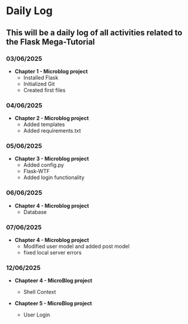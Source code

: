 # Daily Log

## This will be a daily log of all activities related to the Flask Mega-Tutorial

### 03/06/2025

- **Chapter 1 - Microblog project**
  - Installed Flask
  - Initialized Git
  - Created first files

### 04/06/2025

- **Chapter 2 - Microblog project**
  - Added templates
  - Added requirements.txt

### 05/06/2025

- **Chapter 3 - Microblog project**
  - Added config.py
  - Flask-WTF
  - Added login functionality

### 06/06/2025

- **Chapter 4 - Microblog project**
  - Database

### 07/06/2025

- **Chapter 4 - Microblog project**
  - Modified user model and added post model
  - fixed local server errors

### 12/06/2025

- **Chapteer 4 - MicroBlog project**
  - Shell Context

- **Chapteer 5 - MicroBlog project**
  - User Login
